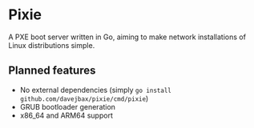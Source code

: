 # Pixie

A PXE boot server written in Go, aiming to make network installations of Linux distributions simple.

## Planned features

* No external dependencies (simply `go install github.com/davejbax/pixie/cmd/pixie`)
* GRUB bootloader generation
* x86_64 and ARM64 support